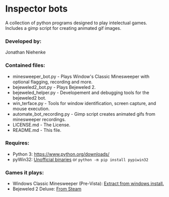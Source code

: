 # Inspector bots

  A collection of python programs designed to play intelectual games. Includes a gimp script for creating animated gif images.

### Developed by:
Jonathan Niehenke

### Contained files:
- minesweeper_bot.py - Plays Window's Classic Minesweeper with optional flagging, recording and more.
- bejeweled2_bot.py - Plays Bejeweled 2.
- bejeweled_helper.py - Developement and debugging tools for the bejeweled2 bot.
- win_terface.py - Tools for window identification, screen capture, and mouse execution.
- automate_bot_recording.py - Gimp script creates animated gifs from minesweeper recordings.
- LICENSE.md - The License.
- README.md - This file.

### Requires:
- Python 3: <https://www.python.org/downloads/>
- pyWin32: [Unofficial binaries](http://www.lfd.uci.edu/~gohlke/pythonlibs/) or `python -m pip install pypiwin32` 

### Games it plays:
- Windows Classic Minesweeper (Pre-Vista): [Extract from windows install.](http://www.makeuseof.com/tag/minesweeper-restoring-the-classic-windows-games-in-windows-8/)
- Bejeweled 2 Deluxe: [From Steam](http://store.steampowered.com/app/3300/)
